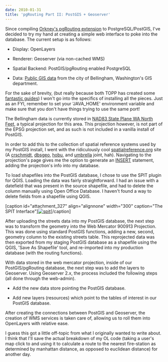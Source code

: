 ```yaml
---
date: 2010-01-31
title: 'pgRouting Part II: PostGIS + Geoserver'
---
```


Since compiling [Orkney's pgRouting extension](http://pgrouting.postlbs.org/) to PostgreSQL/PostGIS, I've decided to try my hand at creating a simple web interface to poke into the database. The current setup is as follows: <!-- more -->



	
  * Display: OpenLayers

	
  * Renderer: Geoserver (via non-cached WMS)

	
  * Spatial Backend: PostGIS/pgRouting enabled PostgreSQL

	
  * Data: [Public GIS data](http://www.cob.org/services/maps/gis/index.aspx) from the city of Bellingham, Washington's GIS department.


For the sake of brevity, (but really because both TOPP has created some [fantastic guides](http://workshops.opengeo.org/opengeo-stack/)) I won't go into the specifics of installing all the pieces. Just as an FYI, remember to set your 'JAVA_HOME' environment variable and make sure that you don't have things trying to use the same port!

The Bellingham data is currently stored in [NAD83 State Plane WA North Feet](http://www.spatialreference.org/ref/esri/102748/), a typical projection for this area. This projection however, is not part of the EPSG projection set, and as such is not included in a vanilla install of PostGIS.

In order to add this to the collection of spatial reference systems used by my PostGIS install, I went with the ridiculously cool [spatialreference.org](http://spatialreference.org) site (A [crschmidt](http://crschmidt.net/), [dbsgeo](http://dbsgeo.com/), [hobu](http://hobu.biz/), and [umbrella](http://umbrellaconsulting.com/) joint, hah). Navigating to the projection's page gives me the option to generate an [INSERT](http://www.spatialreference.org/ref/esri/102748/postgis/) statement, adding the projection's info into my database.

To load shapefiles into the PostGIS database, I chose to use the SPIT plugin for QGIS. Loading the data was fairly straightforward. I had an issue with a datefield that was present in the source shapefile, and had to delete the column manually using Open Office Database. I haven't found a way to delete fields from a shapefile using QGIS.

[caption id="attachment_327" align="alignnone" width="300" caption="The SPIT Interface"][![spit](http://www.mkgeomatics.com/wordpress/wp-content/uploads/2010/01/spit-300x175.png)](http://www.mkgeomatics.com/wordpress/wp-content/uploads/2010/01/spit.png)[/caption]

After uploading the streets data into my PostGIS database, the next step was to transform the geometry into the Web Mercator 900913 Projection. This was done using standard PostGIS functions, adding a new, second, geometry column to the existing streets table. This reprojected data was then exported from my staging PostGIS database as a shapefile using the QGIS, 'Save As Shapefile' tool, and re-imported into my production database (with the routing functions).

With data stored in the web mercator projection, inside of our PostGIS/pgRouting database, the next step was to add the layers to Geoserver. Using Geoserver 2.x, the process included the following steps (all done through the web-admin).



	
  * Add the new data store pointing the PostGIS database.

	
  * Add new layers (resources) which point to the tables of interest in our PostGIS database.


After creating the connections between PostGIS and Geoserver, the creation of WMS services is taken care of, allowing us to roll them into OpenLayers with relative ease.

I guess this got a little off-topic from what I originally wanted to write about. I think that I'll save the actual breakdown of my OL code (taking a user's map click to and using it to calculate a route to the nearest fire-station as determined by manhattan distance, as opposed to euclidean distance) for another day.
